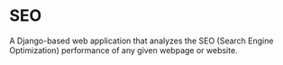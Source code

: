 # SEO
A Django-based web application that analyzes the SEO (Search Engine Optimization) performance of any given webpage or website.
